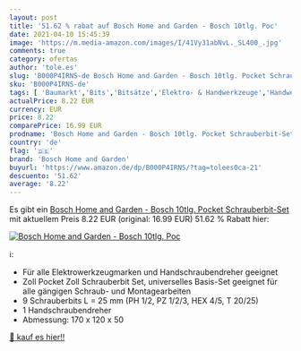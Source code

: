 ```yaml
---
layout: post
title: '51.62 % rabat auf Bosch Home and Garden - Bosch 10tlg. Poc'
date: 2021-04-10 15:45:39
image: 'https://m.media-amazon.com/images/I/41Vy31abNvL._SL400_.jpg'
comments: true
category: ofertas
author: 'tole.es'
slug: 'B000P4IRNS-de Bosch Home and Garden - Bosch 10tlg. Pocket Schrauberbit-Set'
sku: 'B000P4IRNS-de'
tags: [ 'Baumarkt','Bits','Bitsätze','Elektro- & Handwerkzeuge','Handwerkzeuge','Schraubendreher','Schraubendreher-Zubehör','Zubehör für Elektrowerkzeuge','bosch home and garden', ]
actualPrice: 8.22 EUR
currency: EUR
price: 8.22
comparePrice: 16.99 EUR
prodname: 'Bosch Home and Garden - Bosch 10tlg. Pocket Schrauberbit-Set'
country: 'de'
flag: '🇩🇪'
brand: 'Bosch Home and Garden'
buyurl: 'https://www.amazon.de/dp/B000P4IRNS/?tag=tolees0ca-21'
descuento: '51.62'
average: '8.22'
---
```


Es gibt ein [Bosch Home and Garden - Bosch 10tlg. Pocket Schrauberbit-Set](https://www.amazon.de/dp/B000P4IRNS/?tag=tolees0ca-21) mit aktuellem Preis 8.22 EUR (original: 16.99 EUR) 51.62 % Rabatt hier:

[![Bosch Home and Garden - Bosch 10tlg. Poc](https://m.media-amazon.com/images/I/41Vy31abNvL._SL400_.jpg)](https://www.amazon.de/dp/B000P4IRNS/?tag=tolees0ca-21)

ℹ️:

- Für alle Elektrowerkzeugmarken und Handschraubendreher geeignet
- Zoll Pocket Zoll Schrauberbit Set, universelles Basis-Set geeignet für alle gängigen Schraub- und Montagearbeiten
- 9 Schrauberbits L = 25 mm (PH 1/2, PZ 1/2/3, HEX 4/5, T 20/25)
- 1 Handschraubendreher
- Abmessung: 170 x 120 x 50

[🛒 kauf es hier!!](https://www.amazon.de/dp/B000P4IRNS/?tag=tolees0ca-21)
